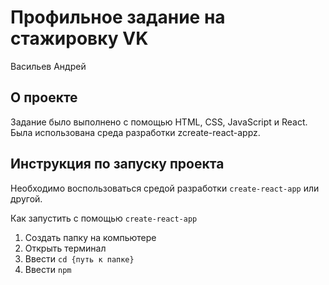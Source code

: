 # Профильное задание на стажировку VK
Васильев Андрей

## О проекте
Задание было выполнено с помощью HTML, CSS, JavaScript и React. Была использована среда разработки zcreate-react-appz.

## Инструкция по запуску проекта
Необходимо воспользоваться средой разработки `create-react-app` или другой.

Как запустить с помощью `create-react-app`
1. Создать папку на компьютере
2. Открыть терминал
3. Ввести `cd {путь к папке}`
4. Ввести `npm `
